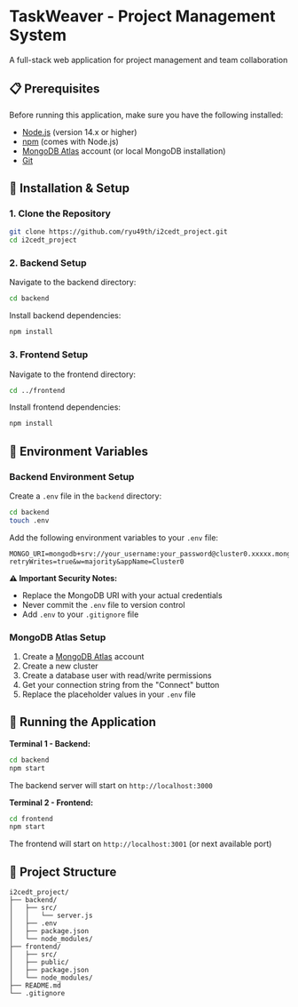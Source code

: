 # TaskWeaver - Project Management System

A full-stack web application for project management and team collaboration

## 📋 Prerequisites

Before running this application, make sure you have the following installed:

- [Node.js](https://nodejs.org/) (version 14.x or higher)
- [npm](https://www.npmjs.com/) (comes with Node.js)
- [MongoDB Atlas](https://www.mongodb.com/atlas) account (or local MongoDB installation)
- [Git](https://git-scm.com/)

## 🚀 Installation & Setup

### 1. Clone the Repository

```bash
git clone https://github.com/ryu49th/i2cedt_project.git
cd i2cedt_project
```

### 2. Backend Setup

Navigate to the backend directory:

```bash
cd backend
```

Install backend dependencies:

```bash
npm install
```

### 3. Frontend Setup

Navigate to the frontend directory:

```bash
cd ../frontend
```

Install frontend dependencies:

```bash
npm install
```

## 🔐 Environment Variables

### Backend Environment Setup

Create a `.env` file in the `backend` directory:

```bash
cd backend
touch .env
```

Add the following environment variables to your `.env` file:

```env
MONGO_URI=mongodb+srv://your_username:your_password@cluster0.xxxxx.mongodb.net/your_database_name?retryWrites=true&w=majority&appName=Cluster0
```

**⚠️ Important Security Notes:**
- Replace the MongoDB URI with your actual credentials
- Never commit the `.env` file to version control
- Add `.env` to your `.gitignore` file

### MongoDB Atlas Setup

1. Create a [MongoDB Atlas](https://www.mongodb.com/atlas) account
2. Create a new cluster
3. Create a database user with read/write permissions
4. Get your connection string from the "Connect" button
5. Replace the placeholder values in your `.env` file

## 🎯 Running the Application

**Terminal 1 - Backend:**
```bash
cd backend
npm start
```
The backend server will start on `http://localhost:3000`

**Terminal 2 - Frontend:**
```bash
cd frontend
npm start
```
The frontend will start on `http://localhost:3001` (or next available port)


## 📁 Project Structure

```
i2cedt_project/
├── backend/
│   ├── src/
│   │   └── server.js
│   ├── .env
│   ├── package.json
│   └── node_modules/
├── frontend/
│   ├── src/
│   ├── public/
│   ├── package.json
│   └── node_modules/
├── README.md
└── .gitignore
```
